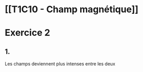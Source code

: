 # [[T1C10 - Champ magnétique]] 

# Exercice 2
## 1.
Les champs deviennent plus intenses entre les deux 